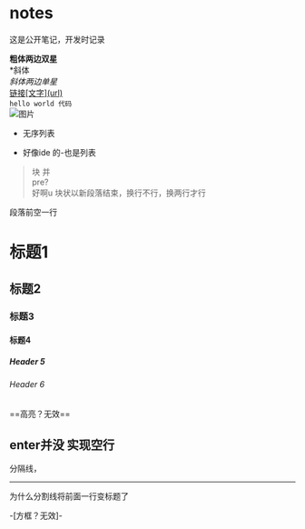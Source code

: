 # notes
这是公开笔记，开发时记录  

**粗体两边双星**  
*斜体  
*斜体两边单星*  
[链接\[文字\]\(url\)](http://www.baidu.com)  
`hello world 代码`  
![图片](https://avatars1.githubusercontent.com/u/35069176?s=400&u=aa93d02fbddf4ec941640b1ddae4cd25199e8e73&v=4)  
* 无序列表  
- 好像ide 的-也是列表  
> 块
并  
pre?  
好啊u
块状以新段落结束，换行不行，换两行才行

段落前空一行
# 标题1
## 标题2
### 标题3
#### 标题4
##### Header 5
###### Header 6
==高亮？无效==

enter并没
实现空行  
----------
分隔线，

----------
为什么分割线将前面一行变标题了  

-[方框？无效]-
